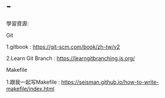 # -

學習資源:



Git

1.gitbook : https://git-scm.com/book/zh-tw/v2

2.Learn Git Branch : https://learngitbranching.js.org/


Makefile

1.跟我一起写Makefile : https://seisman.github.io/how-to-write-makefile/index.html

